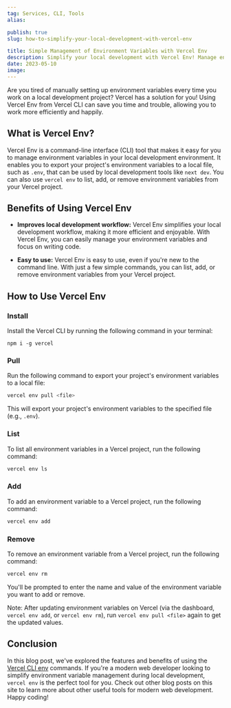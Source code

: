 ```yaml
---
tag: Services, CLI, Tools
alias:

publish: true
slug: how-to-simplify-your-local-development-with-vercel-env

title: Simple Management of Environment Variables with Vercel Env
description: Simplify your local development with Vercel Env! Manage environment variables effortlessly and enhance your workflow with this powerful CLI tool.
date: 2023-05-10
image:
---
```


Are you tired of manually setting up environment variables every time you work on a local development project? Vercel has a solution for you! Using Vercel Env from Vercel CLI can save you time and trouble, allowing you to work more efficiently and happily.

## What is Vercel Env?

Vercel Env is a command-line interface (CLI) tool that makes it easy for you to manage environment variables in your local development environment. It enables you to export your project's environment variables to a local file, such as `.env`, that can be used by local development tools like `next dev`. You can also use `vercel env` to list, add, or remove environment variables from your Vercel project.

## Benefits of Using Vercel Env

- **Improves local development workflow:** Vercel Env simplifies your local development workflow, making it more efficient and enjoyable. With Vercel Env, you can easily manage your environment variables and focus on writing code.

- **Easy to use:** Vercel Env is easy to use, even if you're new to the command line. With just a few simple commands, you can list, add, or remove environment variables from your Vercel project.

## How to Use Vercel Env

### Install

Install the Vercel CLI by running the following command in your terminal:

```npm
npm i -g vercel
```

### Pull

Run the following command to export your project's environment variables to a local file:

```bash
vercel env pull <file>
```

This will export your project's environment variables to the specified file (e.g., `.env`).

### List

To list all environment variables in a Vercel project, run the following command:

```bash
vercel env ls
```

### Add

To add an environment variable to a Vercel project, run the following command:

```bash
vercel env add
```

### Remove

To remove an environment variable from a Vercel project, run the following command:

```bash
vercel env rm
```

You'll be prompted to enter the name and value of the environment variable you want to add or remove.

Note: After updating environment variables on Vercel (via the dashboard, `vercel env add`, or `vercel env rm`), run `vercel env pull <file>` again to get the updated values.

## Conclusion

In this blog post, we've explored the features and benefits of using the [Vercel CLI env](https://vercel.com/docs/cli/env) commands. If you're a modern web developer looking to simplify environment variable management during local development, `vercel env` is the perfect tool for you. Check out other blog posts on this site to learn more about other useful tools for modern web development. Happy coding!
